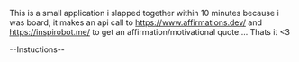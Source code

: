 This is a small application i slapped together within 10 minutes because i was board; it makes an api call to https://www.affirmations.dev/ and https://inspirobot.me/ to get an affirmation/motivational quote.... Thats it <3

--Instuctions--